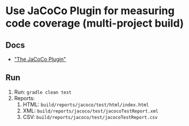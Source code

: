 # Use JaCoCo Plugin for measuring code coverage (multi-project build)

## Docs
- ["The JaCoCo Plugin"](https://docs.gradle.org/current/userguide/jacoco_plugin.html)

## Run
1. Run: `gradle clean test`
1. Reports:
    1. HTML: `build/reports/jacoco/test/html/index.html`
    1. XML:  `build/reports/jacoco/test/jacocoTestReport.xml`
    1. CSV:  `build/reports/jacoco/test/jacocoTestReport.csv`